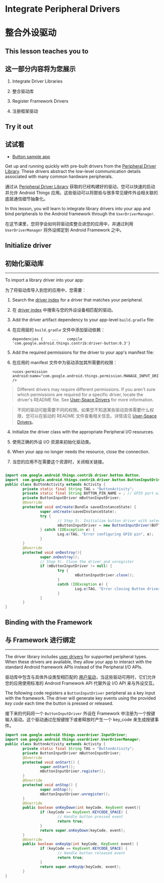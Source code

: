 # Integrate Peripheral Drivers

# 整合外设驱动

## This lesson teaches you to

## 这一部分内容将为您展示

1.  Integrate Driver Libraries

1.  整合驱动库

2.  Register Framework Drivers

2.  注册框架驱动

## Try it out

## 试试看

*   [Button sample app](https://github.com/androidthings/sample-button)


Get up and running quickly with pre-built drivers from the [Peripheral Driver Library](https://developer.android.google.cn/things/sdk/driver-library.html). These drivers abstract the low-level communication details associated with many common hardware peripherals.

通过从 [Peripheral Driver Library](https://developer.android.google.cn/things/sdk/driver-library.html) 获取的已经构建好的驱动，您可以快速的启动并允许 Android Things 应用。这些驱动可以将那些与很多常见硬件外设相关联的底层通信细节抽象化。

In this lesson, you will learn to integrate library drivers into your app and bind peripherals to the Android framework through the `UserDriverManager`.

在这节课里，您将学会如何将驱动库整合进您的应用中，并通过利用 `UserDriverManager` 将外设绑定到 Android Framework 之中。


## Initialize driver

## 初始化驱动库

* * *

To import a library driver into your app:

为了将驱动库导入到您的应用中，您需要：

1.  Search the [driver index](https://developer.android.google.cn/things/sdk/driver-library.html) for a driver that matches your peripheral.

1.  在 [driver index](https://developer.android.google.cn/things/sdk/driver-library.html) 中搜索与您的外设设备相匹配的驱动。

2.  Add the driver artifact dependency to your app-level `build.gradle` file:

2.  在应用层的 `build.gradle` 文件中添加驱动依赖：

        dependencies {    ...    compile 'com.google.android.things.contrib:driver-button:0.3'}

3.  Add the required permissions for the driver to your app's manifest file:

3.  在应用的 manifest 文件中为驱动添加其所需要的权限：

        <uses-permission android:name="com.google.android.things.permission.MANAGE_INPUT_DRIVERS" />

>   Different drivers may require different permissions. If you aren't sure which permissions are required for a specific driver, locate the driver's README file. See [User-Space Drivers](https://developer.android.google.cn/things/sdk/drivers/index.html) for more information.

>  不同的驱动可能需要不同的权限。如果您不知道某些驱动具体需要什么权限，您可以在驱动的 README 文件查看相关信息。详情请见 [User-Space Drivers](https://developer.android.google.cn/things/sdk/drivers/index.html)。

4.  Initialize the driver class with the appropriate Peripheral I/O resources.

4.  使用正确的外设 I/O 资源来初始化驱动类。

5.  When your app no longer needs the resource, close the connection.

5.  当您的应用不在需要这个资源时，关闭相关链接。

~~~java

import com.google.android.things.contrib.driver.button.Button;
import  com.google.android.things.contrib.driver.button.ButtonInputDriver;
public class ButtonActivity extends Activity {
        private static final String TAG = "ButtonActivity";
        private static final String BUTTON_PIN_NAME = ; // GPIO port wired to the button    
        private ButtonInputDriver mButtonInputDriver;    
        @Override    
        protected void onCreate(Bundle savedInstanceState) {
                super.onCreate(savedInstanceState);        
                try {            
                        // Step 3\. Initialize button driver with selected GPIO pin       
                        mButtonInputDriver = new ButtonInputDriver(BUTTON_PIN_NAME,Button.LogicState.PRESSED_WHEN_LOW, KeyEvent.KEYCODE_SPACE);        
                } catch (IOException e) {            
                        Log.e(TAG, "Error configuring GPIO pin", e);        
                }    
        }
        @Override    
        protected void onDestroy(){
                super.onDestroy();        
                // Step 5\. Close the driver and unregister        
                if (mButtonInputDriver != null) {
                        try {
                                mButtonInputDriver.close();            
                        } 
                        catch (IOException e) {                
                                Log.e(TAG, "Error closing Button driver", e);            
                        }        
                }    
        }
}
~~~

## Binding with the Framework

## 与 Framework 进行绑定

* * *

The driver library includes [user drivers](https://developer.android.google.cn/things/sdk/drivers/index.html) for supported peripheral types. When these drivers are available, they allow your app to interact with the standard Android framework APIs instead of the Peripheral I/O APIs.

驱动库中包含与具体外设类型相匹配的 [用户驱动](https://developer.android.google.cn/things/sdk/drivers/index.html)，当这些驱动可用时，它们允许您的应用使用标准的 Android Framework API 代替外设 I/O API 来与外设交互。

The following code registers a `ButtonInputDriver` peripheral as a key input with the framework. The driver will generate key events using the provided _key code_ each time the button is pressed or released.

接下来的代码将一个 `ButtonInputDriver` 外设在 Framework 中注册为一个按键输入驱动。这个驱动通过在按键按下或者释放时产生一个 key_code 来生成按键事件。

~~~java
import com.google.android.things.userdriver.InputDriver;
import com.google.android.things.userdriver.UserDriverManager;
public class ButtonActivity extends Activity {    
        private static final String TAG = "ButtonActivity";
        private ButtonInputDriver mButtonInputDriver;
        @Override
        protected void onStart() {
                super.onStart();
                mButtonInputDriver.register();
        }
        @Override
        protected void onStop() {
                super.onStop();
                mButtonInputDriver.unregister();
        }
        @Override
        public boolean onKeyDown(int keyCode, KeyEvent event){
                if (keyCode == KeyEvent.KEYCODE_SPACE) {
                        // Handle button pressed event        
                        return true;       
                }        
                return super.onKeyDown(keyCode, event);   
        }    
        @Override    
        public boolean onKeyUp(int keyCode, KeyEvent event) {        
                if (keyCode == KeyEvent.KEYCODE_SPACE) {            
                        // Handle button released event            
                        return true;        
                }        
                return super.onKeyUp(keyCode, event);    
        }
}
~~~


